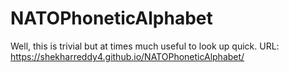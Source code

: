 # NATOPhoneticAlphabet
Well, this is trivial but at times much useful to look up quick. URL: https://shekharreddy4.github.io/NATOPhoneticAlphabet/
